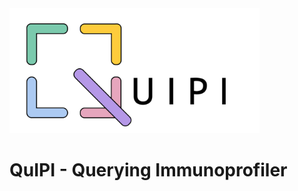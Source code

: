 <img src="https://raw.githubusercontent.com/HarrisonWismer/QuIPI/main/quipi_core/www/quipi.png" width="400">

# QuIPI - Querying Immunoprofiler
